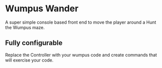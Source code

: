 # Wumpus Wander 

A super simple console based front end to move the player around a Hunt the Wumpus maze. 

## Fully configurable

Replace the Controller with your wumpus code and create commands that will exercise your code.

